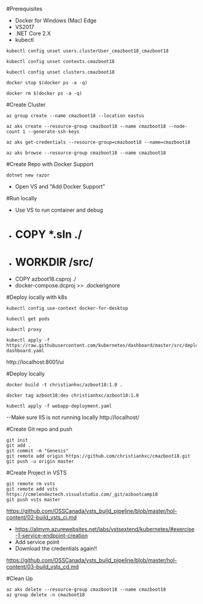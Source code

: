 #Prerequisites
- Docker for Windows (Mac) Edge
- VS2017
- .NET Core 2.X
- kubectl

```
kubectl config unset users.clusterUser_cmazboot18_cmazboot18
```
```
kubectl config unset contexts.cmazboot18
```
```
kubectl config unset clusters.cmazboot18
```

```
docker stop $(docker ps -a -q)
```
```
docker rm $(docker ps -a -q)
```

#Create Cluster
```
az group create --name cmazboot18 --location eastus
```
```
az aks create --resource-group cmazboot18 --name cmazboot18 --node-count 1 --generate-ssh-keys
```
```
az aks get-credentials --resource-group=cmazboot18 --name=cmazboot18
```
```
az aks browse --resource-group cmazboot18 --name cmazboot18
```

#Create Repo with Docker Support
```
dotnet new razor
```
- Open VS and "Add Docker Support"

#Run locally
- Use VS to run container and debug
- # COPY *.sln ./
- # WORKDIR /src/
- COPY azboot18.csproj ./
- docker-compose.dcproj >> .dockerignore

#Deploy locally with k8s
```
kubectl config use-context docker-for-desktop
```
```
kubectl get pods
```
```
kubectl proxy
```
```
kubectl apply -f https://raw.githubusercontent.com/kubernetes/dashboard/master/src/deploy/recommended/kubernetes-dashboard.yaml
```

http://localhost:8001/ui

#Deploy locally
```
docker build -t christianhxc/azboot18:1.0 .
```
```
docker tag azboot18:dev christianhxc/azboot18:1.0
```
```
kubectl apply -f webapp-deployment.yaml
```

--Make sure IIS is not running locally
http://localhost/ 

#Create Git repo and push
```
git init
git add .
git commit -m "Genesis"
git remote add origin https://github.com/christianhxc/cmazboot18.git
git push -u origin master
```

#Create Project in VSTS
```
git remote rm vsts
git remote add vsts https://cmelendeztech.visualstudio.com/_git/azbootcamp18
git push vsts master
```

https://github.com/OSSCanada/vsts_build_pipeline/blob/master/hol-content/02-build_vsts_ci.md

- https://almvm.azurewebsites.net/labs/vstsextend/kubernetes/#exercise-1-service-endpoint-creation
- Add service point
- Download the credentials again!!

https://github.com/OSSCanada/vsts_build_pipeline/blob/master/hol-content/03-build_vsts_cd.md

#Clean Up
```
az aks delete --resource-group cmazboot18 --name cmazboot18
az group delete -n cmazboot18
```